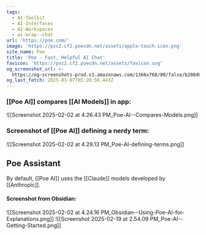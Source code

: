 ```yaml
---
tags:
  - AI-Toolkit
  - AI-Interfaces
  - AI-Workspaces
  - ai-wrap--chat
url: 'https://poe.com/'
image: 'https://psc2.cf2.poecdn.net/assets/apple-touch-icon.png'
site_name: Poe
title: 'Poe - Fast, Helpful AI Chat'
favicon: 'https://psc2.cf2.poecdn.net/assets/favicon.svg'
og_screenshot_url: >-
  https://og-screenshots-prod.s3.amazonaws.com/1366x768/80/false/b208d0f2ab53c41acfd04b1becb7836efbb6edb41e44da08a1b3f1be756fb8a8.jpeg
og_last_fetch: 2025-03-07T05:20:56.443Z
---
```

### [[Poe AI]] compares [[AI Models]] in app:
![[Screenshot 2025-02-02 at 4.26.43 PM_Poe-AI--Compares-Models.png]]

### Screenshot of [[Poe AI]] defining a nerdy term:

![[Screenshot 2025-02-02 at 4.29.13 PM_Poe-AI-defining-terms.png]]

## Poe Assistant
By default, [[Poe AI]] uses the [[Claude]] models developed by [[Anthropic]].
#### Screenshot from Obsidian:
![[Screenshot 2025-02-02 at 4.24.16 PM_Obsidian--Using-Poe-AI-for-Explanations.png]]
![[Screenshot 2025-02-19 at 2.54.09 PM_Poe-AI--Getting-Started.png]]
